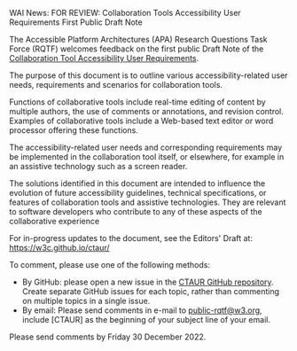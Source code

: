 WAI News:
FOR REVIEW: Collaboration Tools Accessibility User Requirements First Public Draft Note

The Accessible Platform Architectures (APA) Research Questions Task Force (RQTF) welcomes feedback on the first public Draft Note of the [Collaboration Tool Accessibility User Requirements](https://www.w3.org/TR/ctaur/).


The purpose of this document is to outline various accessibility-related user needs, requirements and scenarios for collaboration tools.



Functions of collaborative tools include real-time editing of content by multiple authors, the use of comments or annotations, and revision control. Examples of collaborative tools include a Web-based text editor or word processor offering these functions.



The accessibility-related user needs and corresponding requirements may be implemented in the collaboration tool itself, or elsewhere, for example in an assistive technology such as a screen reader.



The solutions identified in this document are intended to influence the
evolution of future accessibility guidelines, technical
specifications, or features of collaboration tools and assistive
technologies. They are relevant to software developers who
contribute to any of these aspects of the collaborative experience



For in-progress updates to the document, see the Editors' Draft at:
https://w3c.github.io/ctaur/



To comment, please use one of the following methods:

  *   By GitHub: please open a new issue in the [CTAUR GitHub repository](https://github.com/w3c/ctaur/issues/new). Create separate GitHub issues for each topic, rather than commenting on multiple topics in a single issue.
  *   By email: Please send comments in e-mail to [public-rqtf@w3.org](mailto:public-rqtf@w3.org), include [CTAUR] as the beginning of your subject line of your email. 



Please send comments by Friday 30 December 2022.

